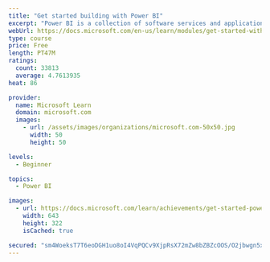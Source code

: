 ```yaml
---
title: "Get started building with Power BI"
excerpt: "Power BI is a collection of software services and applications that let you connect to all sorts of data sources and create compelling visuals and reports. You can benefit from receiving those reports, or you can share them with others inside or outside your organization. Learn the basics of Power BI, how its services and applications work together, and how they can be used to create or experience compelling visuals and analytics based on your data."
webUrl: https://docs.microsoft.com/en-us/learn/modules/get-started-with-power-bi/
type: course
price: Free
length: PT47M
ratings:
  count: 33813
  average: 4.7613935
heat: 86

provider:
  name: Microsoft Learn
  domain: microsoft.com
  images:
    - url: /assets/images/organizations/microsoft.com-50x50.jpg
      width: 50
      height: 50

levels:
  - Beginner

topics:
  - Power BI

images:
  - url: https://docs.microsoft.com/learn/achievements/get-started-power-bi-social.png
    width: 643
    height: 322
    isCached: true

secured: "sm4WoeksT7T6eoDGH1uo8oI4VqPQCv9XjpRsX72mZw8bZBZcOOS/O2jbwgn5xAy47h1R+LUy1+9rbQGm5V/FdGdurQ/PLXbm5JgCYFevFgvo1R/pm6WS1blny2z5ION7OZHWP/a9GpC0rCRQZQWrInFwu2Hy1O7t5cIZ6Cql/tq2feKk1HhhK06Wp3PvHLFiRO4nh9o33V9Xkdnrw06Sfh06Xfnx5EnnfiKWkbYTtuS2KtJL55fWbQ0oYVvFumcClQAeCcKPInEawXq3/YsAgen5h4BZ7tLJsioo8sMKZsd+3hfW2VvU1WMoE5+sB/Cg7Z1I+NbP9hxgAiopz7tIGcVxVhgo7j7bIoI9OjwDH2bkHIFMcmr4lgmPHWiaaI6ZGaWAocsOFWzKv9JurJaV5kVRcAWBiGiVlB28OFkBjLBCK35gUINdXvPrkKdaB4Bc;IQlu+utpwfDoawtAd/qelQ=="
---
```



